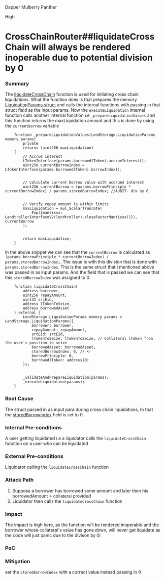 Dapper Mulberry Panther

High

# CrossChainRouter##liquidateCrossChain will always be rendered inoperable due to potential division by 0

### Summary

The [liquidateCrossChain](https://github.com/sherlock-audit/2025-05-lend-audit-contest/blob/main/Lend-V2/src/LayerZero/CrossChainRouter.sol#L172) function is used for initiating cross chain liquidations. What the function does is that prepares the memory [LiquidationParams struct](https://github.com/sherlock-audit/2025-05-lend-audit-contest/blob/main/Lend-V2/src/LayerZero/CrossChainRouter.sol#L179) and calls the internal functions with passing in that struct field as the input params. Now the `executeLiquidation` internal function calls another internal function i.e `_prepareLiquidationValues` and this function returns the maxLiquidation amount and this is done by using the `currentBorrow` variable
```solidity
    function _prepareLiquidationValues(LendStorage.LiquidationParams memory params)
        private
        returns (uint256 maxLiquidation)
    {
        // Accrue interest
        LTokenInterface(params.borrowedlToken).accrueInterest();
        uint256 currentBorrowIndex = LTokenInterface(params.borrowedlToken).borrowIndex();


        // Calculate current borrow value with accrued interest
        uint256 currentBorrow = (params.borrowPrinciple * currentBorrowIndex) / params.storedBorrowIndex; //AUDIT- div by 0


        // Verify repay amount is within limits
        maxLiquidation = mul_ScalarTruncate(
            Exp({mantissa: LendtrollerInterfaceV2(lendtroller).closeFactorMantissa()}), currentBorrow
        );


        return maxLiquidation;
    }
```
In the above snippet we can see that the `currentBorrow` is calculated as `(params.borrowPrinciple * currentBorrowIndex) / params.storedBorrowIndex;`. The issue is with this division that is done with `params.storedBorrowIndex`. This is the same struct that i mentioned above was passed in as input params. And the field that is passed we can see that this `storedBorrowIndex` was assigned to 0:
```solidity
    function liquidateCrossChain(
        address borrower,
        uint256 repayAmount,
        uint32 srcEid,
        address lTokenToSeize,
        address borrowedAsset
    ) external {
        LendStorage.LiquidationParams memory params = LendStorage.LiquidationParams({
            borrower: borrower,
            repayAmount: repayAmount,
            srcEid: srcEid,
            lTokenToSeize: lTokenToSeize, // Collateral lToken from the user's position to seize
            borrowedAsset: borrowedAsset,
            storedBorrowIndex: 0, // <-
            borrowPrinciple: 0,
            borrowedlToken: address(0)
        });


        _validateAndPrepareLiquidation(params);
        _executeLiquidation(params);
    }
```


### Root Cause

The struct passed in as input para during cross chain liquidations, In that the [storedBorrowIndex](https://github.com/sherlock-audit/2025-05-lend-audit-contest/blob/main/Lend-V2/src/LayerZero/CrossChainRouter.sol#L185) field is set to 0.

### Internal Pre-conditions

A user getting liquidated i.e a liquidator calls the `liquidateCrossChain` function on a user who can be liquidated

### External Pre-conditions

Liquidator calling the `liquidateCrossChain` function

### Attack Path

1. Suppose a borrower has borrowed some amount and later then his borrowedAmount > collateral provided
2. Liquidator then calls the `liquidateCrossChain` function

### Impact

The impact is high here, as the function will be rendered inoperable and the borrower whose collateral's value has gone down, will never get liquidate as the code will just panic due to the divison by 0i

### PoC

### Mitigation

set the `storedBorrowIndex` with a correct value instead passing in 0